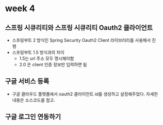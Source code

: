 # week 4

## 스프링 시큐리티와 스프링 시큐리티 Oauth2 클라이언트 
* 스프링부트 2 방식인 Spring Security Oauth2 Client 라이브러리를 사용해서 진행  
* 스프링부트 1.5 방식과의 차이 
    * 1.5는 url 주소 모두 명시해야함
    * 2.0 은 client 인증 정보만 입력하면 됨 

## 구글 서비스 등록 
* 구글 클라우드 플랫폼에서 oauth2 클라이언트 id를 생성하고 설정해주었다. 자세한 내용은 소스코드를 참고. 

## 구글 로그인 연동하기 
